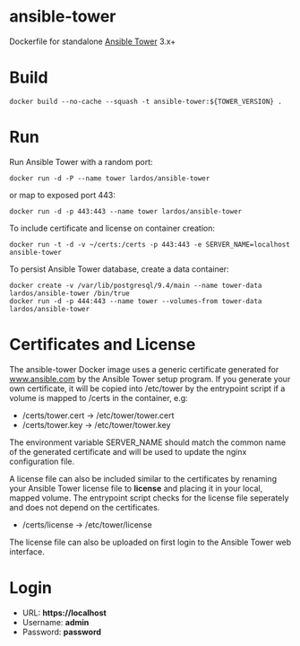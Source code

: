 # ansible-tower

Dockerfile for standalone [Ansible Tower](https://www.ansible.com/tower) 3.x+

# Build
```
docker build --no-cache --squash -t ansible-tower:${TOWER_VERSION} .
```

# Run

Run Ansible Tower with a random port:
```
docker run -d -P --name tower lardos/ansible-tower
```

or map to exposed port 443:
```
docker run -d -p 443:443 --name tower lardos/ansible-tower
```

To include certificate and license on container creation:
```
docker run -t -d -v ~/certs:/certs -p 443:443 -e SERVER_NAME=localhost  ansible-tower
```

To persist Ansible Tower database, create a data container:
```
docker create -v /var/lib/postgresql/9.4/main --name tower-data lardos/ansible-tower /bin/true
docker run -d -p 444:443 --name tower --volumes-from tower-data lardos/ansible-tower
```

# Certificates and License

The ansible-tower Docker image uses a generic certificate generated for www.ansible.com by the Ansible Tower setup
program. If you generate your own certificate, it will be copied into /etc/tower by the entrypoint script if a volume
is mapped to /certs in the container, e.g:

* /certs/tower.cert -> /etc/tower/tower.cert
* /certs/tower.key  -> /etc/tower/tower.key

The environment variable SERVER_NAME should match the common name of the generated certificate and will be used to update
the nginx configuration file.

A license file can also be included similar to the certificates by renaming your Ansible Tower license file to **license** and
placing it in your local, mapped volume. The entrypoint script checks for the license file seperately and does not depend
on the certificates.

* /certs/license -> /etc/tower/license

The license file can also be uploaded on first login to the Ansible Tower web interface.

# Login

* URL: **https://localhost**
* Username: **admin**
* Password: **password**
